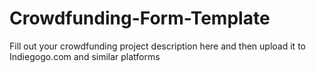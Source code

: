 Crowdfunding-Form-Template
==========================

Fill out your crowdfunding project description here and then upload it to Indiegogo.com and similar platforms